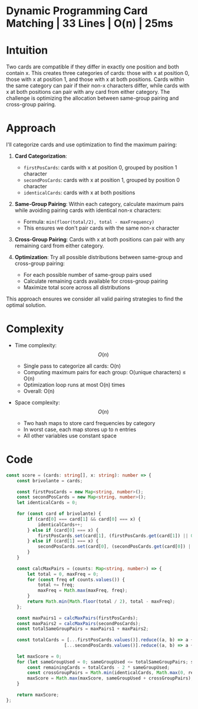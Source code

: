 # Dynamic Programming Card Matching | 33 Lines | O(n) | 25ms

# Intuition
Two cards are compatible if they differ in exactly one position and both contain x. This creates three categories of cards: those with x at position 0, those with x at position 1, and those with x at both positions. Cards within the same category can pair if their non-x characters differ, while cards with x at both positions can pair with any card from either category. The challenge is optimizing the allocation between same-group pairing and cross-group pairing.

# Approach
I'll categorize cards and use optimization to find the maximum pairing:

1. **Card Categorization**: 
   - `firstPosCards`: cards with x at position 0, grouped by position 1 character
   - `secondPosCards`: cards with x at position 1, grouped by position 0 character  
   - `identicalCards`: cards with x at both positions

2. **Same-Group Pairing**: Within each category, calculate maximum pairs while avoiding pairing cards with identical non-x characters:
   - Formula: `min(floor(total/2), total - maxFrequency)`
   - This ensures we don't pair cards with the same non-x character

3. **Cross-Group Pairing**: Cards with x at both positions can pair with any remaining card from either category.

4. **Optimization**: Try all possible distributions between same-group and cross-group pairing:
   - For each possible number of same-group pairs used
   - Calculate remaining cards available for cross-group pairing
   - Maximize total score across all distributions

This approach ensures we consider all valid pairing strategies to find the optimal solution.

# Complexity
- Time complexity: $$O(n)$$
  - Single pass to categorize all cards: O(n)
  - Computing maximum pairs for each group: O(unique characters) ≤ O(n)
  - Optimization loop runs at most O(n) times
  - Overall: O(n)

- Space complexity: $$O(n)$$
  - Two hash maps to store card frequencies by category
  - In worst case, each map stores up to n entries
  - All other variables use constant space

# Code
```typescript []
const score = (cards: string[], x: string): number => {
    const brivolante = cards;
    
    const firstPosCards = new Map<string, number>();
    const secondPosCards = new Map<string, number>();
    let identicalCards = 0;
    
    for (const card of brivolante) {
        if (card[0] === card[1] && card[0] === x) {
            identicalCards++;
        } else if (card[0] === x) {
            firstPosCards.set(card[1], (firstPosCards.get(card[1]) || 0) + 1);
        } else if (card[1] === x) {
            secondPosCards.set(card[0], (secondPosCards.get(card[0]) || 0) + 1);
        }
    }
    
    const calcMaxPairs = (counts: Map<string, number>) => {
        let total = 0, maxFreq = 0;
        for (const freq of counts.values()) {
            total += freq;
            maxFreq = Math.max(maxFreq, freq);
        }
        return Math.min(Math.floor(total / 2), total - maxFreq);
    };
    
    const maxPairs1 = calcMaxPairs(firstPosCards);
    const maxPairs2 = calcMaxPairs(secondPosCards);
    const totalSameGroupPairs = maxPairs1 + maxPairs2;
    
    const totalCards = [...firstPosCards.values()].reduce((a, b) => a + b, 0) + 
                      [...secondPosCards.values()].reduce((a, b) => a + b, 0);
    
    let maxScore = 0;
    for (let sameGroupUsed = 0; sameGroupUsed <= totalSameGroupPairs; sameGroupUsed++) {
        const remainingCards = totalCards - 2 * sameGroupUsed;
        const crossGroupPairs = Math.min(identicalCards, Math.max(0, remainingCards));
        maxScore = Math.max(maxScore, sameGroupUsed + crossGroupPairs);
    }
    
    return maxScore;
};
```